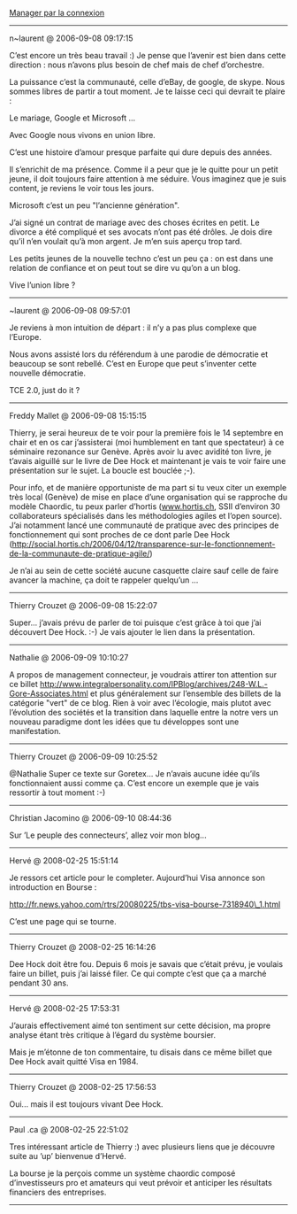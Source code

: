 [Manager par la connexion](../../../2006/9/manager-par-la-connexion.md)

---
n~laurent @ 2006-09-08 09:17:15

C’est encore un très beau travail :) Je pense que l’avenir est bien dans cette direction : nous n’avons plus besoin de chef mais de chef d’orchestre.

La puissance c’est la communauté, celle d’eBay, de google, de skype. Nous sommes libres de partir a tout moment. Je te laisse ceci qui devrait te plaire :

Le mariage, Google et Microsoft ...

Avec Google nous vivons en union libre.

C’est une histoire d’amour presque parfaite qui dure depuis des années.

Il s’enrichit de ma présence. Comme il a peur que je le quitte pour un petit jeune, il doit toujours faire attention à me séduire. Vous imaginez que je suis content, je reviens le voir tous les jours.

Microsoft c’est un peu "l’ancienne génération".

J’ai signé un contrat de mariage avec des choses écrites en petit. Le divorce a été compliqué et ses avocats n’ont pas été drôles. Je dois dire qu’il n’en voulait qu’à mon argent. Je m’en suis aperçu trop tard.

Les petits jeunes de la nouvelle techno c’est un peu ça : on est dans une relation de confiance et on peut tout se dire vu qu’on a un blog.

Vive l’union libre ?

---

~laurent @ 2006-09-08 09:57:01

Je reviens à mon intuition de départ : il n’y a pas plus complexe que l’Europe. 

Nous avons assisté lors du référendum à une parodie de démocratie et beaucoup se sont rebellé. C’est en Europe que peut s’inventer cette nouvelle démocratie. 

TCE 2.0, just do it ?

---

Freddy Mallet @ 2006-09-08 15:15:15

Thierry, je serai heureux de te voir pour la première fois le 14 septembre en chair et en os car j’assisterai (moi humblement en tant que spectateur) à ce séminaire rezonance sur Genève. Après avoir lu avec avidité ton livre, je t’avais aiguillé sur le livre de Dee Hock et maintenant je vais te voir faire une présentation sur le sujet. La boucle est bouclée ;-).

Pour info, et de manière opportuniste de ma part si tu veux citer un exemple très local (Genève) de mise en place d’une organisation qui se rapproche du modèle Chaordic, tu peux parler d’hortis (www.hortis.ch, SSII d’environ 30 collaborateurs spécialisés dans les méthodologies agiles et l’open source). J’ai notamment lancé une communauté de pratique avec des principes de fonctionnement qui sont proches de ce dont parle Dee Hock (http://social.hortis.ch/2006/04/12/transparence-sur-le-fonctionnement-de-la-communaute-de-pratique-agile/)

Je n’ai au sein de cette société aucune casquette claire sauf celle de faire avancer la machine, ça doit te rappeler quelqu’un ...

---

Thierry Crouzet @ 2006-09-08 15:22:07

Super... j’avais prévu de parler de toi puisque c’est grâce à toi que j’ai découvert Dee Hock. :-) Je vais ajouter le lien dans la présentation.

---

Nathalie @ 2006-09-09 10:10:27

A propos de management connecteur, je voudrais attirer ton attention sur ce billet http://www.integralpersonality.com/IPBlog/archives/248-W.L.-Gore-Associates.html et plus généralement sur l’ensemble des billets de la catégorie "vert" de ce blog. Rien à voir avec l’écologie, mais plutot avec l’évolution des sociétés et la transition dans laquelle entre la notre vers un nouveau paradigme dont les idées que tu développes sont une manifestation.

---

Thierry Crouzet @ 2006-09-09 10:25:52

@Nathalie Super ce texte sur Goretex... Je n’avais aucune idée qu’ils fonctionnaient aussi comme ça. C’est encore un exemple que je vais ressortir à tout moment :-)

---

Christian Jacomino @ 2006-09-10 08:44:36

Sur ’Le peuple des connecteurs’, allez voir mon blog...

---

Hervé @ 2008-02-25 15:51:14

Je ressors cet article pour le completer. Aujourd’hui Visa annonce son introduction en Bourse :

http://fr.news.yahoo.com/rtrs/20080225/tbs-visa-bourse-7318940\_1.html

C’est une page qui se tourne.

---

Thierry Crouzet @ 2008-02-25 16:14:26

Dee Hock doit être fou. Depuis 6 mois je savais que c’était prévu, je voulais faire un billet, puis j’ai laissé filer. Ce qui compte c’est que ça a marché pendant 30 ans.

---

Hervé @ 2008-02-25 17:53:31

J’aurais effectivement aimé ton sentiment sur cette décision, ma propre analyse étant très critique à l’égard du système boursier.

Mais je m’étonne de ton commentaire, tu disais dans ce même billet que Dee Hock avait quitté Visa en 1984.

---

Thierry Crouzet @ 2008-02-25 17:56:53

Oui... mais il est toujours vivant Dee Hock.

---

Paul .ca @ 2008-02-25 22:51:02

Tres intéressant article de Thierry :) avec plusieurs liens que je découvre suite au ’up’ bienvenue d’Hervé.

La bourse je la perçois comme un système chaordic composé d’investisseurs pro et amateurs qui veut prévoir et anticiper les résultats financiers des entreprises.

---

